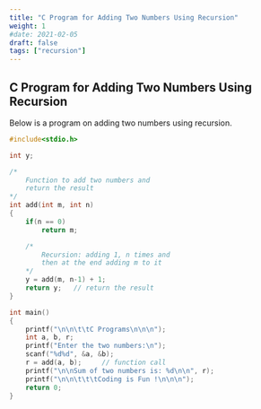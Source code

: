 ```yaml
---
title: "C Program for Adding Two Numbers Using Recursion"
weight: 1
#date: 2021-02-05
draft: false
tags: ["recursion"]
---
```


## C Program for Adding Two Numbers Using Recursion

Below is a program on adding two numbers using recursion.

```c
#include<stdio.h>

int y;

/*
    Function to add two numbers and
    return the result
*/
int add(int m, int n)
{
    if(n == 0)
        return m;

    /*
        Recursion: adding 1, n times and
        then at the end adding m to it
    */
    y = add(m, n-1) + 1;
    return y;   // return the result
}

int main()
{
    printf("\n\n\t\tC Programs\n\n\n");
    int a, b, r;
    printf("Enter the two numbers:\n");
    scanf("%d%d", &a, &b);
    r = add(a, b);     // function call
    printf("\n\nSum of two numbers is: %d\n\n", r);
    printf("\n\n\t\t\tCoding is Fun !\n\n\n");
    return 0;
}
```
